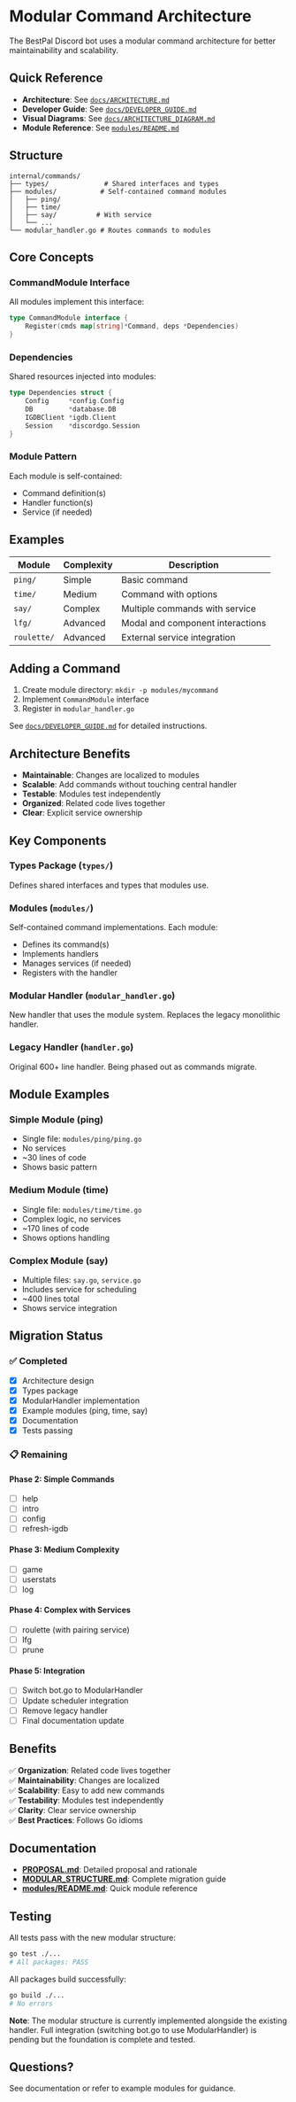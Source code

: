 # Modular Command Architecture

The BestPal Discord bot uses a modular command architecture for better maintainability and scalability.

## Quick Reference

- **Architecture**: See [`docs/ARCHITECTURE.md`](../../docs/ARCHITECTURE.md)
- **Developer Guide**: See [`docs/DEVELOPER_GUIDE.md`](../../docs/DEVELOPER_GUIDE.md)
- **Visual Diagrams**: See [`docs/ARCHITECTURE_DIAGRAM.md`](../../docs/ARCHITECTURE_DIAGRAM.md)
- **Module Reference**: See [`modules/README.md`](modules/README.md)

## Structure

```
internal/commands/
├── types/              # Shared interfaces and types
├── modules/           # Self-contained command modules
│   ├── ping/
│   ├── time/
│   ├── say/          # With service
│   └── ...
└── modular_handler.go # Routes commands to modules
```

## Core Concepts

### CommandModule Interface
All modules implement this interface:
```go
type CommandModule interface {
    Register(cmds map[string]*Command, deps *Dependencies)
}
```

### Dependencies
Shared resources injected into modules:
```go
type Dependencies struct {
    Config     *config.Config
    DB         *database.DB
    IGDBClient *igdb.Client
    Session    *discordgo.Session
}
```

### Module Pattern
Each module is self-contained:
- Command definition(s)
- Handler function(s)
- Service (if needed)

## Examples

| Module | Complexity | Description |
|--------|------------|-------------|
| `ping/` | Simple | Basic command |
| `time/` | Medium | Command with options |
| `say/` | Complex | Multiple commands with service |
| `lfg/` | Advanced | Modal and component interactions |
| `roulette/` | Advanced | External service integration |

## Adding a Command

1. Create module directory: `mkdir -p modules/mycommand`
2. Implement `CommandModule` interface
3. Register in `modular_handler.go`

See [`docs/DEVELOPER_GUIDE.md`](../../docs/DEVELOPER_GUIDE.md) for detailed instructions.

## Architecture Benefits

- **Maintainable**: Changes are localized to modules
- **Scalable**: Add commands without touching central handler
- **Testable**: Modules test independently
- **Organized**: Related code lives together
- **Clear**: Explicit service ownership

## Key Components

### Types Package (`types/`)
Defines shared interfaces and types that modules use.

### Modules (`modules/`)
Self-contained command implementations. Each module:
- Defines its command(s)
- Implements handlers
- Manages services (if needed)
- Registers with the handler

### Modular Handler (`modular_handler.go`)
New handler that uses the module system. Replaces the legacy monolithic handler.

### Legacy Handler (`handler.go`)
Original 600+ line handler. Being phased out as commands migrate.

## Module Examples

### Simple Module (ping)
- Single file: `modules/ping/ping.go`
- No services
- ~30 lines of code
- Shows basic pattern

### Medium Module (time)
- Single file: `modules/time/time.go`
- Complex logic, no services
- ~170 lines of code
- Shows options handling

### Complex Module (say)
- Multiple files: `say.go`, `service.go`
- Includes service for scheduling
- ~400 lines total
- Shows service integration

## Migration Status

### ✅ Completed
- [x] Architecture design
- [x] Types package
- [x] ModularHandler implementation
- [x] Example modules (ping, time, say)
- [x] Documentation
- [x] Tests passing

### 📋 Remaining

#### Phase 2: Simple Commands
- [ ] help
- [ ] intro
- [ ] config
- [ ] refresh-igdb

#### Phase 3: Medium Complexity
- [ ] game
- [ ] userstats
- [ ] log

#### Phase 4: Complex with Services
- [ ] roulette (with pairing service)
- [ ] lfg
- [ ] prune

#### Phase 5: Integration
- [ ] Switch bot.go to ModularHandler
- [ ] Update scheduler integration
- [ ] Remove legacy handler
- [ ] Final documentation update

## Benefits

✅ **Organization**: Related code lives together  
✅ **Maintainability**: Changes are localized  
✅ **Scalability**: Easy to add new commands  
✅ **Testability**: Modules test independently  
✅ **Clarity**: Clear service ownership  
✅ **Best Practices**: Follows Go idioms  

## Documentation

- **[PROPOSAL.md](../../docs/PROPOSAL.md)**: Detailed proposal and rationale
- **[MODULAR_STRUCTURE.md](../../docs/MODULAR_STRUCTURE.md)**: Complete migration guide
- **[modules/README.md](modules/README.md)**: Quick module reference

## Testing

All tests pass with the new modular structure:
```bash
go test ./...
# All packages: PASS
```

All packages build successfully:
```bash
go build ./...
# No errors
```

**Note**: The modular structure is currently implemented alongside the existing handler. Full integration (switching bot.go to use ModularHandler) is pending but the foundation is complete and tested.

## Questions?

See documentation or refer to example modules for guidance.
